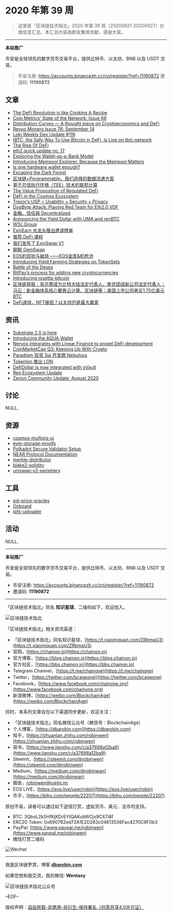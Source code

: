 # 2020 年第 39 周

> 这里是「区块链技术指北」2020 年第 39 周（20200921-20200927）价值信息汇总。本汇总内容由群友集体贡献，感谢大家。

***

**本站推广**

币安是全球领先的数字货币交易平台，提供比特币、以太坊、BNB 以及 USDT 交易。

> 币安注册: https://accounts.binancezh.cc/cn/register/?ref=11190872
> 邀请码: **11190872**

## 文章

* [The DeFi Revolution is like Cooking A Recipe](https://bbs.chainon.io/d/6445)
* [Coin Metrics’ State of the Network: Issue 68](https://bbs.chainon.io/d/6446)
* [Distribution Curves — A thought piece on Cryptoeconomics and DeFi](https://bbs.chainon.io/d/6447)
* [Revuo Monero Issue 76: September 14](https://bbs.chainon.io/d/6448)
* [Loki Weekly Dev Update #119](https://bbs.chainon.io/d/6449)
* [tBTC, the Safe Way To Use Bitcoin in DeFi, Is Live on tbtc.network](https://bbs.chainon.io/d/6450)
* [The Rise Of DeFi](https://bbs.chainon.io/d/6451)
* [eth2 quick update no. 17](https://bbs.chainon.io/d/6452)
* [Exploring the Wallet-as-a-Bank Model](https://bbs.chainon.io/d/6453)
* [Introducing Mempool Explorer: Because the Mempool Matters](https://bbs.chainon.io/d/6456)
* [Is one hardware wallet enough?](https://bbs.chainon.io/d/6457)
* [Escaping the Dark Forest](https://bbs.chainon.io/d/6458)
* [区块链+Programmable，我们选择的数据流通方案](https://bbs.chainon.io/d/6459)
* [基于可信执行环境（TEE）技术的联邦计算](https://bbs.chainon.io/d/6460)
* [The Value Proposition of Regulated DeFi](https://bbs.chainon.io/d/6463)
* [DeFi in the Cosmos Ecosystem](https://bbs.chainon.io/d/6464)
* [Trezor’s USP = Usability + Security + Privacy](https://bbs.chainon.io/d/6465)
* [DogByte Attack: Playing Red Team for Eth2.0 VDF](https://bbs.chainon.io/d/6466)
* [金融、信任與 Decentralized](https://bbs.chainon.io/d/6467)
* [Announcing the Yield Dollar with UMA and renBTC](https://bbs.chainon.io/d/6468)
* [W3c.Group](https://bbs.chainon.io/d/6469)
* [ExinEarn 水龙头推出邀请榜单](https://bbs.chainon.io/d/6470)
* [推荐 DeFi 课程](https://bbs.chainon.io/d/6472)
* [我们发布了 ExinSwap V1](https://bbs.chainon.io/d/6473)
* [聊聊 GemSwap](https://bbs.chainon.io/d/6475)
* [EOS的现状与破局 ——EOS金库&机枪池](https://bbs.chainon.io/d/6478)
* [Introducing Yield Farming Strategies on TokenSets](https://bbs.chainon.io/d/6479)
* [Battle of the Dexes](https://bbs.chainon.io/d/6481)
* [BitPay’s process for adding new cryptocurrencies](https://bbs.chainon.io/d/6482)
* [Introducing rosetta-bitcoin](https://bbs.chainon.io/d/6483)
* [区块链周报：吴忌寒成为比特大陆法定代表人，詹克团成新公司法定代表人；马云：新金融体系核心要靠云计算、区块链等；美国上市公司再买1.75亿美元BTC](https://bbs.chainon.io/d/6484)
* [DeFi退烧，NFT接班？以太坊仍是最大赢家](https://bbs.chainon.io/d/6485)

## 资讯

* [Substrate 2.0 is here](https://bbs.chainon.io/d/6454)
* [Introducing the AQUA Wallet](https://bbs.chainon.io/d/6455)
* [Nervos integrates with Linear Finance to propel DeFi development](https://bbs.chainon.io/d/6461)
* [CoinMarketCap Q3: Keeping Up With Crypto](https://bbs.chainon.io/d/6462)
* [Paradigm 投资 Sia 开发商 Nebulous](https://bbs.chainon.io/d/6471)
* [Tokenlon 推出 LON](https://bbs.chainon.io/d/6474)
* [DefiDollar is now integrated with yVault](https://bbs.chainon.io/d/6476)
* [Ren Ecosystem Update](https://bbs.chainon.io/d/6477)
* [Zerion Community Update: August 2020](https://bbs.chainon.io/d/6480)

## 讨论

NULL.

## 资源

* [cosmos-multisig-ui](https://bbs.chainon.io/d/6486)
* [evm-storage-proofs](https://bbs.chainon.io/d/6489)
* [Polkadot Secure Validator Setup](https://bbs.chainon.io/d/6490)
* [NEAR Protocol Documentation](https://bbs.chainon.io/d/6491)
* [merkle-distributor](https://bbs.chainon.io/d/6492)
* [blake2-solidity](https://bbs.chainon.io/d/6493)
* [uniswap-v2-periphery](https://bbs.chainon.io/d/6495)

## 工具

* [sol-price-oracles](https://bbs.chainon.io/d/6487)
* [Onboard](https://bbs.chainon.io/d/6488)
* [ipfs-uploader](https://bbs.chainon.io/d/6494)

## 活动

NULL.

***

**本站推广**

币安是全球领先的数字货币交易平台，提供比特币、以太坊、BNB 以及 USDT 交易。

* 币安注册: https://accounts.binancezh.cc/cn/register/?ref=11190872
* 邀请码: **11190872**

***

「区块链技术指北」同名 **知识星球**，二维码如下，欢迎加入。

![区块链技术指北](https://cdn.dbarobin.com/3YzonTR.png)

「区块链技术指北」相关资讯渠道：

* 「区块链技术指北」同名知识星球，[https://t.xiaomiquan.com/ZRbmaU3](https://t.xiaomiquan.com/ZRbmaU3)
* 官网，[https://chainon.io](https://chainon.io)
* 官方博客，[https://blog.chainon.io](https://blog.chainon.io)
* 官方社区，[https://bbs.chainon.io](https://bbs.chainon.io)
* Telegram Channel，[https://t.me/chainone](https://t.me/chainone)
* Twitter，[https://twitter.com/bcageone](https://twitter.com/bcageone)
* Facebook，[https://www.facebook.com/chainone.org](https://www.facebook.com/chainone.org)
* 新浪微博，[https://weibo.com/BlockchainAge](https://weibo.com/BlockchainAge)

同时，本系列文章会在以下渠道同步更新，欢迎关注：

* 「区块链技术指北」同名微信公众号（微信号：BlockchainAge）
* 个人博客，[https://dbarobin.com](https://dbarobin.com)
* 知乎，[https://zhuanlan.zhihu.com/robinwen](https://zhuanlan.zhihu.com/robinwen)
* 简书，[https://www.jianshu.com/c/a37698a12ba9](https://www.jianshu.com/c/a37698a12ba9)
* Steemit，[https://steemit.com/@robinwen](https://steemit.com/@robinwen)
* Medium，[https://medium.com/@robinwan](https://medium.com/@robinwan)
* 掘金，[robinwen@juejin.im](https://juejin.im/user/5673ccae60b2260ee435f89a/posts)
* EOS LIVE，[https://eos.live/user/robin](https://eos.live/user/robin)
* 币乎，[https://bihu.com/people/22207](https://bihu.com/people/22207)

原创不易，读者可以通过如下途径打赏，虚拟货币、美元、法币均支持。

* BTC: 3QboL2k5HfKjKDrEYtQAKubWCjx9CX7i8f
* ERC20 Token: 0x8907B2ed72A1E2D283c04613536Fac4270C9F0b3
* PayPal: [https://www.paypal.me/robinwen](https://www.paypal.me/robinwen)
* 微信打赏二维码

![Wechat](https://cdn.dbarobin.com/SzoNl5b.jpg)

***

我是区块链罗宾，博客 **[dbarobin.com](https://dbarobin.com/)**

如果您想和我交流，我的微信: **Wentasy**

![区块链技术指北公众号](https://cdn.dbarobin.com/w0wignb.png)

–EOF–

版权声明：[自由转载-非商用-非衍生-保持署名（创意共享4.0许可证）](http://creativecommons.org/licenses/by-nc-nd/4.0/deed.zh)